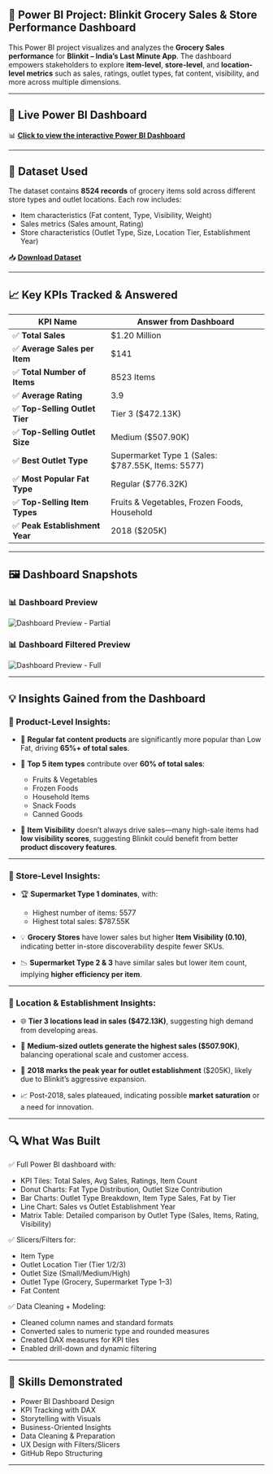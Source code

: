 ## 🛒 Power BI Project: Blinkit Grocery Sales & Store Performance Dashboard

This Power BI project visualizes and analyzes the **Grocery Sales performance** for **Blinkit – India’s Last Minute App**. The dashboard empowers stakeholders to explore **item-level**, **store-level**, and **location-level metrics** such as sales, ratings, outlet types, fat content, visibility, and more across multiple dimensions.

---

## 🚀 Live Power BI Dashboard

📊 [**Click to view the interactive Power BI Dashboard**](https://app.powerbi.com/links/IfYXKpt1VB?ctid=deb1b7b3-b2e4-49f8-b031-9a339ea9839c&pbi_source=linkShare&bookmarkGuid=590999f3-063c-44ef-b71b-e8a784b18641)

---

## 📂 Dataset Used

The dataset contains **8524 records** of grocery items sold across different store types and outlet locations. Each row includes:

* Item characteristics (Fat content, Type, Visibility, Weight)
* Sales metrics (Sales amount, Rating)
* Store characteristics (Outlet Type, Size, Location Tier, Establishment Year)

📥 [**Download Dataset**](https://github.com/Kowsi2003/Power-BI-Blinkit-sales-analysis-dashboard/blob/main/BlinkIT%20Grocery%20Data.xlsx)

---

## 📈 Key KPIs Tracked & Answered

| KPI Name                      | Answer from Dashboard                              |
| ----------------------------- | -------------------------------------------------- |
| ✅ **Total Sales**             | \$1.20 Million                                     |
| ✅ **Average Sales per Item**  | \$141                                              |
| ✅ **Total Number of Items**   | 8523 Items                                         |
| ✅ **Average Rating**          | 3.9                                                |
| ✅ **Top-Selling Outlet Tier** | Tier 3 (\$472.13K)                                 |
| ✅ **Top-Selling Outlet Size** | Medium (\$507.90K)                                 |
| ✅ **Best Outlet Type**        | Supermarket Type 1 (Sales: \$787.55K, Items: 5577) |
| ✅ **Most Popular Fat Type**   | Regular (\$776.32K)                                |
| ✅ **Top-Selling Item Types**  | Fruits & Vegetables, Frozen Foods, Household       |
| ✅ **Peak Establishment Year** | 2018 (\$205K)                                      |

---

## 🖼️ Dashboard Snapshots

### 📊 Dashboard Preview

![Dashboard Preview - Partial](BlinkitDashboard.png)

### 📊 Dashboard Filtered Preview

![Dashboard Preview - Full](Filteredview.png)

---

## 💡 Insights Gained from the Dashboard

### 🧪 Product-Level Insights:

* 🔹 **Regular fat content products** are significantly more popular than Low Fat, driving **65%+ of total sales**.

* 🔹 **Top 5 item types** contribute over **60% of total sales**:

  * Fruits & Vegetables
  * Frozen Foods
  * Household Items
  * Snack Foods
  * Canned Goods

* 🔹 **Item Visibility** doesn’t always drive sales—many high-sale items had **low visibility scores**, suggesting Blinkit could benefit from better **product discovery features**.

---

### 🏪 Store-Level Insights:

* 🏆 **Supermarket Type 1 dominates**, with:

  * Highest number of items: 5577
  * Highest total sales: \$787.55K

* 💡 **Grocery Stores** have lower sales but higher **Item Visibility (0.10)**, indicating better in-store discoverability despite fewer SKUs.

* 📉 **Supermarket Type 2 & 3** have similar sales but lower item count, implying **higher efficiency per item**.

---

### 📍 Location & Establishment Insights:

* 🌐 **Tier 3 locations lead in sales (\$472.13K)**, suggesting high demand from developing areas.
  
* 🏬 **Medium-sized outlets generate the highest sales (\$507.90K)**, balancing operational scale and customer access.
  
* 📅 **2018 marks the peak year for outlet establishment** (\$205K), likely due to Blinkit’s aggressive expansion.
  
* 📈 Post-2018, sales plateaued, indicating possible **market saturation** or a need for innovation.

---

## 🔍 What Was Built

✅ Full Power BI dashboard with:

* KPI Tiles: Total Sales, Avg Sales, Ratings, Item Count
* Donut Charts: Fat Type Distribution, Outlet Size Contribution
* Bar Charts: Outlet Type Breakdown, Item Type Sales, Fat by Tier
* Line Chart: Sales vs Outlet Establishment Year
* Matrix Table: Detailed comparison by Outlet Type (Sales, Items, Rating, Visibility)

✅ Slicers/Filters for:

* Item Type
* Outlet Location Tier (Tier 1/2/3)
* Outlet Size (Small/Medium/High)
* Outlet Type (Grocery, Supermarket Type 1–3)
* Fat Content

✅ Data Cleaning + Modeling:

* Cleaned column names and standard formats
* Converted sales to numeric type and rounded measures
* Created DAX measures for KPI tiles
* Enabled drill-down and dynamic filtering

---

## 🧰 Skills Demonstrated

* Power BI Dashboard Design
* KPI Tracking with DAX
* Storytelling with Visuals
* Business-Oriented Insights
* Data Cleaning & Preparation
* UX Design with Filters/Slicers
* GitHub Repo Structuring

---
